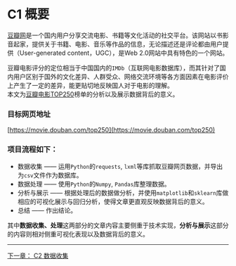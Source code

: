 # C1 概要  

[豆瓣网](https://www.douban.com)是一个国内用户分享交流电影、书籍等文化活动的社交平台。该网站以书影音起家，提供关于书籍、电影、音乐等作品的信息，无论描述还是评论都由用户提供（User-generated content，UGC），是Web 2.0网站中具有特色的一个网站。  

豆瓣电影评分的定位相当于中国国内的`IMDb`（互联网电影数据库），而其针对了国内用户区别于国外的文化差异、人群受众、网络交流环境等各方面因素在电影评价上产生了一定的差异，能更贴切地反映国人对于电影的理解。  
本文为[豆瓣电影TOP250](https://movie.douban.com/top250)榜单的分析以及展示数据背后的意义。  

### 目标网页地址  

[https://movie.douban.com/top250](https://movie.douban.com/top250)

### 项目流程如下：  

+ 数据收集 —— 运用`Python`的`requests`, `lxml`等库抓取豆瓣网页数据，并导出为`csv`文件作为数据库。  
+ 数据处理 —— 使用`Python`的`Numpy`, `Pandas`库整理数据。  
+ 分析与展示 —— 根据处理后的数据做分析，并使用`matplotlib`和`sklearn`库做相应的可视化展示与回归分析，使得文章更直观反映数据背后的意义。  
+ 总结 —— 作出结论。  

其中**数据收集、处理**这两部分的文章内容主要侧重于技术实现，**分析与展示**这部分的内容则相对侧重可视化表现以及数据背后的意义。  

------
[下一章： C2 数据收集](c2-Collecting.md)
